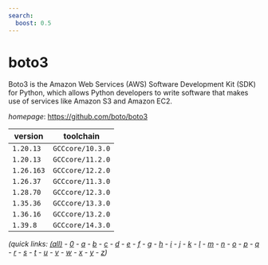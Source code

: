 ```yaml
---
search:
  boost: 0.5
---
```

# boto3

Boto3 is the Amazon Web Services (AWS) Software Development Kit (SDK) for Python, which allows Python developers to write software that makes use of services like Amazon S3 and Amazon EC2.

*homepage*: <https://github.com/boto/boto3>

version | toolchain
--------|----------
``1.20.13`` | ``GCCcore/10.3.0``
``1.20.13`` | ``GCCcore/11.2.0``
``1.26.163`` | ``GCCcore/12.2.0``
``1.26.37`` | ``GCCcore/11.3.0``
``1.28.70`` | ``GCCcore/12.3.0``
``1.35.36`` | ``GCCcore/13.3.0``
``1.36.16`` | ``GCCcore/13.2.0``
``1.39.8`` | ``GCCcore/14.3.0``


*(quick links: [(all)](../index.md) - [0](../0/index.md) - [a](../a/index.md) - [b](../b/index.md) - [c](../c/index.md) - [d](../d/index.md) - [e](../e/index.md) - [f](../f/index.md) - [g](../g/index.md) - [h](../h/index.md) - [i](../i/index.md) - [j](../j/index.md) - [k](../k/index.md) - [l](../l/index.md) - [m](../m/index.md) - [n](../n/index.md) - [o](../o/index.md) - [p](../p/index.md) - [q](../q/index.md) - [r](../r/index.md) - [s](../s/index.md) - [t](../t/index.md) - [u](../u/index.md) - [v](../v/index.md) - [w](../w/index.md) - [x](../x/index.md) - [y](../y/index.md) - [z](../z/index.md))*

